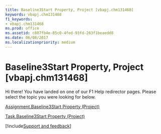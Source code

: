 ```yaml
---
title: Baseline3Start Property, Project [vbapj.chm131468]
keywords: vbapj.chm131468
f1_keywords:
- vbapj.chm131468
ms.prod: office
ms.assetid: c807fb4e-85c0-4fed-93fd-263f1beaedd8
ms.date: 06/08/2017
ms.localizationpriority: medium
---
```



# Baseline3Start Property, Project [vbapj.chm131468]

Hi there! You have landed on one of our F1 Help redirector pages. Please select the topic you were looking for below.

[Assignment.Baseline3Start Property (Project)](https://msdn.microsoft.com/library/106ce677-8c42-6974-490c-f72f8095621b%28Office.15%29.aspx)

[Task.Baseline3Start Property (Project)](https://msdn.microsoft.com/library/be3daa4e-8889-fc4a-91c2-a65578dc65ff%28Office.15%29.aspx)

[!include[Support and feedback](~/includes/feedback-boilerplate.md)]